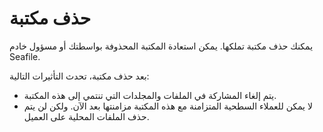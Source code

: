 # حذف مكتبة

يمكنك حذف مكتبة تملكها. يمكن استعادة المكتبة المحذوفة بواسطتك أو مسؤول خادم Seafile.

بعد حذف مكتبة، تحدث التأثيرات التالية:

* يتم إلغاء المشاركة في الملفات والمجلدات التي تنتمي إلى هذه المكتبة.
* لا يمكن للعملاء السطحية المتزامنة مع هذه المكتبة مزامنتها بعد الآن. ولكن لن يتم حذف الملفات المحلية على العميل.
